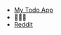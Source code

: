 * [My Todo App](https://github.com/RudolfGrill/todo-app)
* 👨🏼‍💻
* [Reddit](https://github.com/green-fox-academy/RudolfGrill/tree/master/week-07/reddit)